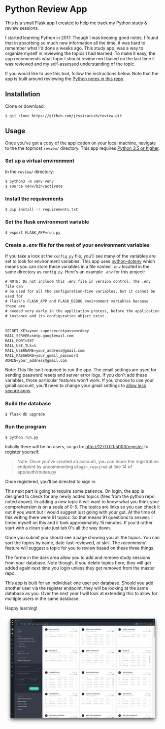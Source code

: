 # Python Review App

This is a small Flask app I created to help me track my Python study & review sessions.

I started learning Python in 2017. Though I was keeping good notes, I found that in absorbing so much new information all the time, it was hard to remember what I'd done a weeks ago. This study app, was a way to organize myself in reviewing the topics I had learned. To make it easy, the app recommends what topic I should review next based on the last time it was reviewed and my self-assessed understanding of the topic.

If you would like to use this tool, follow the instructions below. Note that the app is built around reviewing the [Python notes in this repo](https://github.com/jessicarush/python-examples).

## Installation
Clone or download:
```
$ git clone https://github.com/jessicarush/review.git
```

## Usage
Once you've got a copy of the application on your local machine, navigate to the the topmost `review/` directory.
This app requires [Python 3.5 or higher](https://www.python.org/downloads/).

### Set up a virtual environment
In the `review/` directory:
```
$ python3 -m venv venv
$ source venv/bin/activate
```

### Install the requirements

```
$ pip install -r requirements.txt
```

### Set the flask environment variable
```
$ export FLASK_APP=run.py
```

### Create a *.env* file for the rest of your environment variables

If you take a look at the `config.py` file, you'll see many of the variables are set to look for environment variables. This app uses [python-dotenv](https://github.com/theskumar/python-dotenv/blob/master/README.md) which means you can store these variables in a file named `.env` located in the same directory as `config.py`. Here's an example `.env` for this project:

```
# NOTE: Do not include this .env file in version control. The .env file can
# be used for all the configuration-time variables, but it cannot be used for
# Flask's FLASK_APP and FLASK_DEBUG environment variables because these are
# needed very early in the application process, before the application
# instance and its configuration object exist.


SECRET_KEY=your_supersecretpasswordkey
MAIL_SERVER=smtp.googlemail.com
MAIL_PORT=587
MAIL_USE_TLS=1
MAIL_USERNAME=your_address@gmail.com
MAIL_PASSWORD=your_gmail_password
ADMIN=your_address@gmail.com
```

Note: This file isn't required to run the app. The email settings are used for sending password resets and server error logs. If you don't add these variables, those particular features won't work. If you choose to use your gmail account, you'll need to change your gmail settings to [allow less secure apps](https://support.google.com/accounts/answer/6010255?hl=en).

### Build the database
```
$ flask db upgrade
```

### Run the program
```
$ python run.py
```

Initially there will be no users, so go to:
<http://127.0.0.1:5003/register> to register yourself.

>Note: Once you've created an account, you can block the registration endpoint by uncommenting `@login_required` at line 14 of app/auth/routes.py

Once registered, you'll be directed to sign in.

This next part is going to require some patience. On login, the app is designed to check for any newly added topics (files from the python repo noted above). In adding a new topic it will want to know what you think your comprehension is on a scale of 0-5. The topics are links so you can check it out if you want but I would suggest just going with your gut. At the time of this writing there were 91 topics. So that means 91 questions to answer. I timed myself on this and it took approximately 15 minutes. If you'd rather start with a clean slate just tab 0's all the way down.

Once you submit you should see a page showing you all the topics. You can sort the topics by name, date-last-reviewed, or skill. The *recommend* feature will suggest a topic for you to review based on these three things.

The forms in the dark area allow you to add and remove study sessions from your database. Note though, if you delete topics here, they will get added again next time you login unless they get removed from the master repo.

This app is built for an individual: one user per database. Should you add another user via the register endpoint, they will be looking at the same database as you. Over the next year I will look at extending this to allow for multiple users in the same database.

Happy learning!

![Python Review App](/app/static/img/screenshot.png "Python Review App running in Firefox")
